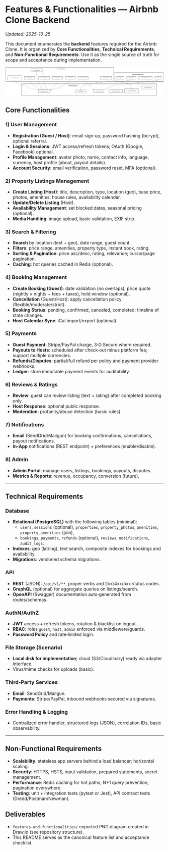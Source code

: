# Features & Functionalities — Airbnb Clone Backend
_Updated: 2025-10-25_

This document enumerates the **backend** features required for the Airbnb Clone. It is organized by **Core Functionalities**, **Technical Requirements**, and **Non‑Functional Requirements**. Use it as the single source of truth for scope and acceptance during implementation.



![features_and_functionalities.png](./features_and_functionalities.png)



## Core Functionalities

### 1) User Management
- **Registration (Guest / Host)**: email sign‑up, password hashing (bcrypt), optional referral.
- **Login & Sessions**: JWT access/refresh tokens; OAuth (Google, Facebook) optional.
- **Profile Management**: avatar photo, name, contact info, language, currency, host profile (about, payout details).
- **Account Security**: email verification, password reset, MFA (optional).

### 2) Property Listings Management
- **Create Listing (Host)**: title, description, type, location (geo), base price, photos, amenities, house rules, availability calendar.
- **Update/Delete Listing** (Host).
- **Availability Management**: set blocked dates, seasonal pricing (optional).
- **Media Handling**: image upload, basic validation, EXIF strip.

### 3) Search & Filtering
- **Search** by location (text + geo), date range, guest count.
- **Filters**: price range, amenities, property type, instant book, rating.
- **Sorting & Pagination**: price asc/desc, rating, relevance; cursor/page pagination.
- **Caching**: hot queries cached in Redis (optional).

### 4) Booking Management
- **Create Booking (Guest)**: date validation (no overlaps), price quote (nightly × nights + fees + taxes), hold window (optional).
- **Cancellation** (Guest/Host): apply cancellation policy (flexible/moderate/strict).
- **Booking Status**: pending, confirmed, canceled, completed; timeline of state changes.
- **Host Calendar Sync**: iCal import/export (optional).

### 5) Payments
- **Guest Payment**: Stripe/PayPal charge, 3‑D Secure where required.
- **Payouts to Hosts**: scheduled after check‑out minus platform fee; support multiple currencies.
- **Refunds/Disputes**: partial/full refund per policy and payment provider webhooks.
- **Ledger**: store immutable payment events for auditability.

### 6) Reviews & Ratings
- **Review**: guest can review listing (text + rating) after completed booking only.
- **Host Response**: optional public response.
- **Moderation**: profanity/abuse detection (basic rules).

### 7) Notifications
- **Email** (SendGrid/Mailgun) for booking confirmations, cancellations, payout notifications.
- **In‑App** notifications (REST endpoint) + preferences (enable/disable).

### 8) Admin
- **Admin Portal**: manage users, listings, bookings, payouts, disputes.
- **Metrics & Reports**: revenue, occupancy, conversion (future).

---

## Technical Requirements

### Database
- **Relational (PostgreSQL)** with the following tables (minimal):
  - `users`, `sessions` (optional), `properties`, `property_photos`, `amenities`, `property_amenities` (join),
  - `bookings`, `payments`, `refunds` (optional), `reviews`, `notifications`, `audit_logs`.
- **Indexes**: geo (lat/lng), text search, composite indexes for bookings and availability.
- **Migrations**: versioned schema migrations.

### API
- **REST** (JSON): `/api/v1/**`, proper verbs and 2xx/4xx/5xx status codes.
- **GraphQL** (optional) for aggregate queries on listings/search.
- **OpenAPI** (Swagger) documentation auto‑generated from routes/schemas.

### AuthN/AuthZ
- **JWT** access + refresh tokens, rotation & blacklist on logout.
- **RBAC**: roles `guest`, `host`, `admin` enforced via middleware/guards.
- **Password Policy** and rate‑limited login.

### File Storage (Scenario)
- **Local disk for implementation**; cloud (S3/Cloudinary) ready via adapter interface.
- Virus/mime checks for uploads (basic).

### Third‑Party Services
- **Email**: SendGrid/Mailgun.
- **Payments**: Stripe/PayPal, inbound webhooks secured via signatures.

### Error Handling & Logging
- Centralized error handler, structured logs (JSON), correlation IDs, basic observability.

---

## Non‑Functional Requirements
- **Scalability**: stateless app servers behind a load balancer; horizontal scaling.
- **Security**: HTTPS, HSTS, input validation, prepared statements, secret management.
- **Performance**: Redis caching for hot paths; N+1 query prevention; pagination everywhere.
- **Testing**: unit + integration tests (pytest or Jest), API contract tests (Dredd/Postman/Newman).

## Deliverables
- `features-and-functionalities/` exported PNG diagram created in Draw.io (see repository structure).
- This README serves as the canonical feature list and acceptance checklist.
